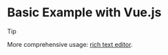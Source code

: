 # Basic Example with Vue.js

> [!TIP]
> More comprehensive usage: [rich text editor](https://github.com/vueditor/rich-text-editor.git).
